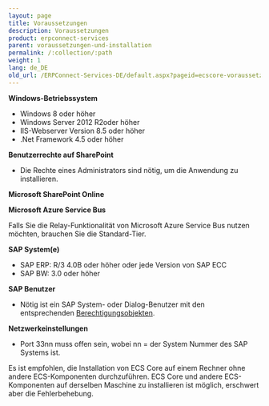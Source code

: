 ```yaml
---
layout: page
title: Voraussetzungen
description: Voraussetzungen
product: erpconnect-services
parent: voraussetzungen-und-installation
permalink: /:collection/:path
weight: 1
lang: de_DE
old_url: /ERPConnect-Services-DE/default.aspx?pageid=ecscore-voraussetzungen
---
```


**Windows-Betriebssystem** 

- Windows 8 oder höher
- Windows Server 2012 R2oder höher
- IIS-Webserver Version 8.5 oder höher
- .Net Framework 4.5 oder höher

**Benutzerrechte auf SharePoint** 

- Die Rechte eines Administrators sind nötig, um die Anwendung zu installieren.

**Microsoft SharePoint Online**

**Microsoft Azure Service Bus**

Falls Sie die Relay-Funktionalität von Microsoft Azure Service Bus nutzen möchten, brauchen Sie die Standard-Tier.

**SAP System(e)**

- SAP ERP: R/3 4.0B oder höher oder jede Version von SAP ECC
- SAP BW: 3.0 oder höher

**SAP Benutzer**

- Nötig ist ein SAP System- oder Dialog-Benutzer mit den entsprechenden [Berechtigungsobjekten](https://my.theobald-software.com/index.php?/Knowledgebase/Article/View/7/67/authority-objects).

**Netzwerkeinstellungen**

- Port 33nn muss offen sein, wobei nn = der System Nummer des SAP Systems ist.

Es ist empfohlen, die Installation von ECS Core auf einem Rechner ohne andere ECS-Komponenten durchzuführen. 
ECS Core und andere ECS-Komponenten auf derselben Maschine zu installieren ist möglich, erschwert aber die Fehlerbehebung.